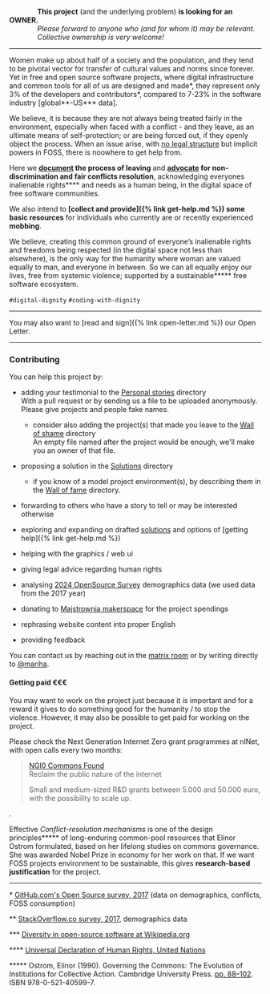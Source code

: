     **This project** (and the underlying problem) **is looking for an OWNER.** \
    _Please forward to anyone who (and for whom it) may be relevant. \
    Collective ownership is very welcome!_

---

Women make up about half of a society and the population, and they tend to be pivotal vector for transfer of cultural values and norms since forever. Yet in free and open source software projects, where digital infrastructure and common tools for all of us are designed and made\*, they represent only 3% of the developers and contributors\*, compared to 7-23% in the software industry [global\*\*-US\*\*\* data]. 

We believe, it is because they are not always being treated fairly in the environment, especially when faced with a conflict - and they leave, as an ultimate means of self-protection; or are being forced out, if they openly object the process. When an issue arise, with [no legal structure](https://onewomanless.github.io/solutions/legal-structure) but implicit powers in FOSS, there is noowhere to get help from.

Here we **[document](https://github.com/OneWomanLess/OneWomanLess.github.io/tree/main/personal-stories) the process of leaving** and **[advocate](https://github.com/OneWomanLess/OneWomanLess.github.io/tree/main/solutions) for non-discrimination and fair conflicts resolution**, acknowledging everyones inalienable rights\*\*\*\* and needs as a human being, in the digital space of free software communities.

We also intend to **[collect and provide]({% link get-help.md %}) some basic resources** for individuals who currently are or recently experienced **mobbing**.

We believe, creating this common ground of everyone’s inalienable rights and freedoms being respected (in the digital space not less than elsewhere), is the only way for the humanity where woman are valued equally to man, and everyone in between. So we can all equally enjoy our lives, free from systemic violence; supported by a sustainable\*\*\*\*\* free software ecosystem.

`#digital-dignity` `#coding-with-dignity`

---
You may also want to [read and sign]({% link open-letter.md %}) our Open Letter.

---

### Contributing

You can help this project by:

- adding your testimonial to the [Personal stories](https://github.com/OneWomanLess/OneWomanLess.github.io/tree/main/personal-stories) directory \
   With a pull request or by sending us a file to be uploaded anonymously. Please give projects and people fake names.
   - consider also adding the project(s) that made you leave to the [Wall of shame](https://github.com/OneWomanLess/OneWomanLess.github.io/tree/main/wall-of-shame) directory \
   An empty file named after the project would be enough, we'll make you an owner of that file.

- proposing a solution in the [Solutions](https://github.com/OneWomanLess/OneWomanLess.github.io/tree/main/solutions) directory
   - if you know of a model project environment(s), by describing them in the [Wall of fame](https://github.com/OneWomanLess/OneWomanLess.github.io/tree/main/wall-of-fame) directory.

- forwarding to others who have a story to tell or may be interested otherwise

- exploring and expanding on drafted [solutions](https://github.com/OneWomanLess/OneWomanLess.github.io/tree/main/solutions) and options of [getting help]({% link get-help.md %})

- helping with the graphics / web ui

- giving legal advice regarding human rights

- analysing [2024 OpenSource Survey](https://opensourcesurvey.org/2024/) demographics data (we used data from the 2017 year)

- donating to [Majstrownia makerspace](https://opencollective.com/majstrownia/projects/digital-commons) for the project spendings

- rephrasing website content into proper English

- providing feedback

You can contact us by reaching out in the [matrix room](https://matrix.to/#/#human-rights-in-foss:matrix.org) or by writing directly to [@mariha](https://github.com/mariha).


#### Getting paid €€€

You may want to work on the project just because it is important and for a reward it gives to do something good for the humanity / to stop the violence. 
However, it may also be possible to get paid for working on the project.

Please check the Next Generation Internet Zero grant programmes at nlNet, with open calls every two months:
> [NGI0 Commons Found](https://nlnet.nl/commonsfund/) \
> Reclaim the public nature of the internet
> 
> Small and medium-sized R&D grants between 5.000 and 50.000 euro, with the possibility to scale up.

.

Effective _Conflict-resolution mechanisms_ is one of the design principles\*\*\*\*\* of long-enduring common-pool resources that Elinor Ostrom formulated, based on her lifelong studies on commons governance. She was awarded Nobel Prize in economy for her work on that. If we want FOSS projects environment to be sustainable, this gives **research-based justification** for the project.

---

\* [GitHub.com's Open Source survey, 2017](https://opensourcesurvey.org/2017/) (data on demographics, conflicts, FOSS consumption)

\*\* [StackOverflow.co survey, 2017](https://survey.stackoverflow.co/2017#demographics), demographics data

\*\*\* [Diversity in open-source software at Wikipedia.org](https://en.wikipedia.org/wiki/Diversity_in_open-source_software#Diversity)

\*\*\*\* [Universal Declaration of Human Rights, United Nations](https://www.un.org/en/about-us/universal-declaration-of-human-rights)

\*\*\*\*\* Ostrom, Elinor (1990). Governing the Commons: The Evolution of Institutions for Collective Action. Cambridge University Press. [pp. 88–102](https://gist.github.com/mariha/a0a22c36d96d83c7ed47b1f246381c95). ISBN 978-0-521-40599-7.

